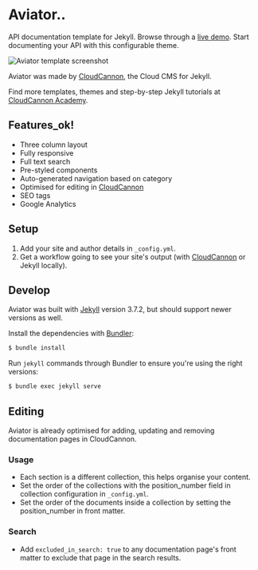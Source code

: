 # Aviator..

API documentation template for Jekyll. Browse through a [live demo](https://tangerine-lemon.cloudvent.net/).
Start documenting your API with this configurable theme.

![Aviator template screenshot](images/_screenshot.png)

Aviator was made by [CloudCannon](http://cloudcannon.com/), the Cloud CMS for Jekyll.

Find more templates, themes and step-by-step Jekyll tutorials at [CloudCannon Academy](https://learn.cloudcannon.com/).

## Features_ok!

* Three column layout
* Fully responsive
* Full text search
* Pre-styled components
* Auto-generated navigation based on category
* Optimised for editing in [CloudCannon](http://cloudcannon.com/)
* SEO tags
* Google Analytics

## Setup

1. Add your site and author details in `_config.yml`.
2. Get a workflow going to see your site's output (with [CloudCannon](https://app.cloudcannon.com/) or Jekyll locally).

## Develop

Aviator was built with [Jekyll](http://jekyllrb.com/) version 3.7.2, but should support newer versions as well.

Install the dependencies with [Bundler](http://bundler.io/):

~~~bash
$ bundle install
~~~

Run `jekyll` commands through Bundler to ensure you're using the right versions:

~~~bash
$ bundle exec jekyll serve
~~~

## Editing

Aviator is already optimised for adding, updating and removing documentation pages in CloudCannon.

### Usage

* Each section is a different collection, this helps organise your content.
* Set the order of the collections with the position_number field in collection configuration in `_config.yml`.
* Set the order of the documents inside a collection by setting the position_number in front matter.

### Search

* Add `excluded_in_search: true` to any documentation page's front matter to exclude that page in the search results.
